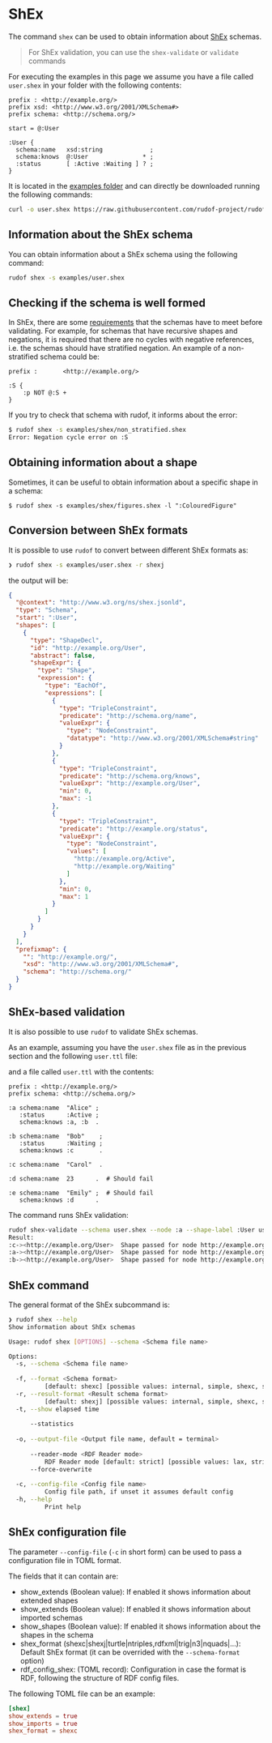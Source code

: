 # ShEx

The command `shex` can be used to obtain information about [ShEx](https://shex.io/) schemas. 

> For ShEx validation, you can use the `shex-validate` or `validate` commands

For executing the examples in this page we assume you have a file called `user.shex` in your folder with the following contents:

```shexc
prefix : <http://example.org/> 
prefix xsd: <http://www.w3.org/2001/XMLSchema#>
prefix schema: <http://schema.org/>

start = @:User 

:User {
  schema:name   xsd:string             ;
  schema:knows  @:User               * ;
  :status       [ :Active :Waiting ] ? ;
}
```

It is located in the [examples folder](https://github.com/rudof-project/rudof/tree/master/examples) and can directly be downloaded running the following commands:

```sh
curl -o user.shex https://raw.githubusercontent.com/rudof-project/rudof/refs/heads/master/examples/user.shex
```

## Information about the ShEx schema

You can obtain information about a ShEx schema using the following command:

```sh
rudof shex -s examples/user.shex
```

## Checking if the schema is well formed

In ShEx, there are some [requirements](https://shex.io/shex-semantics/index.html#schema-requirements) that the schemas have to meet before validating. For example, for schemas that have recursive shapes and negations, it is required that there are no cycles with negative references, i.e. the schemas should have stratified negation. An example of a non-stratified schema could be:

```shex
prefix :       <http://example.org/> 

:S {
    :p NOT @:S + 
}
```

If you try to check that schema with rudof, it informs about the error:

```sh
$ rudof shex -s examples/shex/non_stratified.shex
Error: Negation cycle error on :S
```

## Obtaining information about a shape

Sometimes, it can be useful to obtain information about a specific shape in a schema:

```
$ rudof shex -s examples/shex/figures.shex -l ":ColouredFigure"
```

## Conversion between ShEx formats

It is possible to use `rudof` to convert between different ShEx formats as:

```sh
❯ rudof shex -s examples/user.shex -r shexj
```

the output will be:

```json
{
  "@context": "http://www.w3.org/ns/shex.jsonld",
  "type": "Schema",
  "start": ":User",
  "shapes": [
    {
      "type": "ShapeDecl",
      "id": "http://example.org/User",
      "abstract": false,
      "shapeExpr": {
        "type": "Shape",
        "expression": {
          "type": "EachOf",
          "expressions": [
            {
              "type": "TripleConstraint",
              "predicate": "http://schema.org/name",
              "valueExpr": {
                "type": "NodeConstraint",
                "datatype": "http://www.w3.org/2001/XMLSchema#string"
              }
            },
            {
              "type": "TripleConstraint",
              "predicate": "http://schema.org/knows",
              "valueExpr": "http://example.org/User",
              "min": 0,
              "max": -1
            },
            {
              "type": "TripleConstraint",
              "predicate": "http://example.org/status",
              "valueExpr": {
                "type": "NodeConstraint",
                "values": [
                  "http://example.org/Active",
                  "http://example.org/Waiting"
                ]
              },
              "min": 0,
              "max": 1
            }
          ]
        }
      }
    }
  ],
  "prefixmap": {
    "": "http://example.org/",
    "xsd": "http://www.w3.org/2001/XMLSchema#",
    "schema": "http://schema.org/"
  }
}
```

## ShEx-based validation

It is also possible to use `rudof` to validate ShEx schemas.

As an example, assuming you have the `user.shex` file as in the previous section and the following `user.ttl` file:

and a file called `user.ttl` with the contents:

```turtle
prefix : <http://example.org/>
prefix schema: <http://schema.org/>

:a schema:name  "Alice" ;
   :status      :Active ;
   schema:knows :a, :b  .

:b schema:name  "Bob"    ;
   :status      :Waiting ;
   schema:knows :c       .

:c schema:name  "Carol"  .

:d schema:name  23      .  # Should fail

:e schema:name  "Emily" ;  # Should fail
   schema:knows :d      .
```

The command runs ShEx validation:

```sh
rudof shex-validate --schema user.shex --node :a --shape-label :User user.ttl
Result:
:c-><http://example.org/User>  Shape passed for node http://example.org/c: :User
:a-><http://example.org/User>  Shape passed for node http://example.org/a: :User
:b-><http://example.org/User>  Shape passed for node http://example.org/b: :User
```

## ShEx command

The general format of the ShEx subcommand is:

```sh
❯ rudof shex --help
Show information about ShEx schemas

Usage: rudof shex [OPTIONS] --schema <Schema file name>

Options:
  -s, --schema <Schema file name>
          
  -f, --format <Schema format>
          [default: shexc] [possible values: internal, simple, shexc, shexj, turtle, ntriples, rdfxml, trig, n3, nquads]
  -r, --result-format <Result schema format>
          [default: shexj] [possible values: internal, simple, shexc, shexj, turtle, ntriples, rdfxml, trig, n3, nquads]
  -t, --show elapsed time
          
      --statistics
          
  -o, --output-file <Output file name, default = terminal>
          
      --reader-mode <RDF Reader mode>
          RDF Reader mode [default: strict] [possible values: lax, strict]
      --force-overwrite
          
  -c, --config-file <Config file name>
          Config file path, if unset it assumes default config
  -h, --help
          Print help
```

## ShEx configuration file

The parameter `--config-file`  (`-c` in short form) can be used to pass a configuration file in TOML format.

The fields that it can contain are:

- show_extends (Boolean value): If enabled it shows information about extended shapes
- show_extends (Boolean value): If enabled it shows information about imported schemas
- show_shapes (Boolean value): If enabled it shows information about the shapes in the schema
- shex_format (shexc|shexj|turtle|ntriples,rdfxml|trig|n3|nquads|...): Default ShEx format (it can be overrided with the `--schema-format` option)
- rdf_config_shex: (TOML record): Configuration in case the format is RDF, following the structure of RDF config files.

The following TOML file can be an example:

```toml
[shex]
show_extends = true
show_imports = true
shex_format = shexc
```
